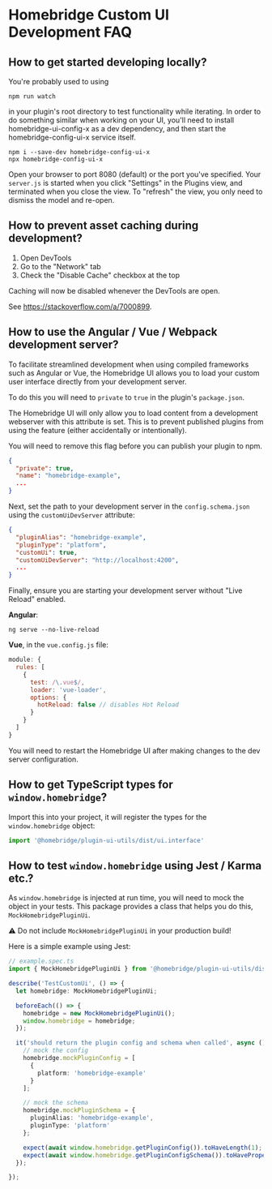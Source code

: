 # Homebridge Custom UI Development FAQ

## How to get started developing locally?

You're probably used to using

```
npm run watch
```

in your plugin's root directory to test functionality while iterating. In order to do something similar when working on your UI, you'll need to install homebridge-ui-config-x as a dev dependency, and then start the homebridge-config-ui-x service itself.

```
npm i --save-dev homebridge-config-ui-x
npx homebridge-config-ui-x
```

Open your browser to port 8080 (default) or the port you've specified. Your `server.js` is started when you click "Settings" in the Plugins view, and terminated when you close the view. To "refresh" the view, you only need to dismiss the model and re-open.

## How to prevent asset caching during development?

1. Open DevTools
2. Go to the "Network" tab
3. Check the "Disable Cache" checkbox at the top

Caching will now be disabled whenever the DevTools are open.

See https://stackoverflow.com/a/7000899.

## How to use the Angular / Vue / Webpack development server?

To facilitate streamlined development when using compiled frameworks such as Angular or Vue, the Homebridge UI allows you to load your custom user interface directly from your development server.

To do this you will need to `private` to `true` in the plugin's `package.json`.

The Homebridge UI will only allow you to load content from a development webserver with this attribute is set. This is to prevent published plugins from using the feature (either accidentally or intentionally).

You will need to remove this flag before you can publish your plugin to npm.

```json
{
  "private": true,
  "name": "homebridge-example",
  ...
}
```

Next, set the path to your development server in the `config.schema.json` using the `customUiDevServer` attribute:

```json
{
  "pluginAlias": "homebridge-example",
  "pluginType": "platform",
  "customUi": true,
  "customUiDevServer": "http://localhost:4200",
  ...
}
```

Finally, ensure you are starting your development server without "Live Reload" enabled.

**Angular**:

```
ng serve --no-live-reload
```

**Vue**, in the `vue.config.js` file:

```js
module: {
  rules: [
    {
      test: /\.vue$/,
      loader: 'vue-loader',
      options: {
        hotReload: false // disables Hot Reload
      }
    }
  ]
}
```

You will need to restart the Homebridge UI after making changes to the dev server configuration.

## How to get TypeScript types for `window.homebridge`?

Import this into your project, it will register the types for the `window.homebridge` object:

```ts
import '@homebridge/plugin-ui-utils/dist/ui.interface'
```

## How to test `window.homebridge` using Jest / Karma etc.?

As `window.homebridge` is injected at run time, you will need to mock the object in your tests. This package provides a class that helps you do this, `MockHomebridgePluginUi`.

:warning: Do not include `MockHomebridgePluginUi` in your production build!

Here is a simple example using Jest:

```ts
// example.spec.ts
import { MockHomebridgePluginUi } from '@homebridge/plugin-ui-utils/dist/ui.mock'

describe('TestCustomUi', () => {
  let homebridge: MockHomebridgePluginUi;

  beforeEach(() => {
    homebridge = new MockHomebridgePluginUi();
    window.homebridge = homebridge;
  });

  it('should return the plugin config and schema when called', async () => {
    // mock the config
    homebridge.mockPluginConfig = [
      {
        platform: 'homebridge-example'
      }
    ];

    // mock the schema
    homebridge.mockPluginSchema = {
      pluginAlias: 'homebridge-example',
      pluginType: 'platform'
    };

    expect(await window.homebridge.getPluginConfig()).toHaveLength(1);
    expect(await window.homebridge.getPluginConfigSchema()).toHaveProperty('pluginAlias');
  });

});
```
